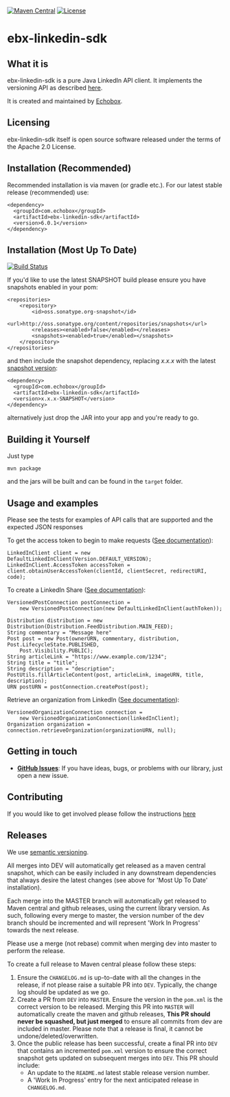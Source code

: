 [![Maven Central](https://img.shields.io/maven-central/v/com.echobox/ebx-linkedin-sdk.svg?label=Maven%20Central)](https://search.maven.org/search?q=g:%22com.echobox%22%20AND%20a:%22ebx-linkedin-sdk%22) [![License](https://img.shields.io/badge/License-Apache%202.0-blue.svg)](https://raw.githubusercontent.com/ebx/ebx-linkedin-sdk/master/LICENSE) 

# ebx-linkedin-sdk

## What it is

ebx-linkedin-sdk is a pure Java LinkedIn API client. It implements the versioning API as described 
[here](https://docs.microsoft.com/en-us/linkedin/).

It is created and maintained by [Echobox](http://echobox.com).

## Licensing

ebx-linkedin-sdk itself is open source software released under the terms of the Apache 2.0 License.

## Installation (Recommended)

Recommended installation is via maven (or gradle etc.). For our latest stable release (recommended) 
use:

```
<dependency>
  <groupId>com.echobox</groupId>
  <artifactId>ebx-linkedin-sdk</artifactId>
  <version>6.0.1</version>
</dependency>
```

## Installation (Most Up To Date)
[![Build Status](https://travis-ci.org/ebx/ebx-linkedin-sdk.svg?branch=dev)](https://app.travis-ci.com/github/ebx/ebx-linkedin-sdk)

If you'd like to use the latest SNAPSHOT build please ensure you have snapshots enabled in your pom:

```
<repositories>
    <repository>
        <id>oss.sonatype.org-snapshot</id>
        <url>http://oss.sonatype.org/content/repositories/snapshots</url>
        <releases><enabled>false</enabled></releases>
        <snapshots><enabled>true</enabled></snapshots>
    </repository>
</repositories>
```

and then include the snapshot dependency, replacing *x.x.x* with the latest 
[snapshot version](https://github.com/ebx/ebx-linkedin-sdk/blob/dev/pom.xml):

```
<dependency>
  <groupId>com.echobox</groupId>
  <artifactId>ebx-linkedin-sdk</artifactId>
  <version>x.x.x-SNAPSHOT</version>
</dependency>
```

alternatively just drop the JAR into your app and you're ready to go.

## Building it Yourself

Just type

    mvn package
    
and the jars will be built and can be found in the `target` folder. 

## Usage and examples

Please see the tests for examples of API calls that are supported and the expected JSON responses

To get the access token to begin to make requests ([See
documentation](https://docs.microsoft.com/en-us/linkedin/shared/authentication/authorization-code-flow?context=linkedin/marketing/context])):

    LinkedInClient client = new DefaultLinkedInClient(Version.DEFAULT_VERSION);
    LinkedInClient.AccessToken accessToken = client.obtainUserAccessToken(clientId, clientSecret, redirectURI, code);

To create a LinkedIn Share
([See documentation](https://learn.microsoft.com/en-us/linkedin/marketing/integrations/community-management/shares/posts-api?tabs=http&view=li-lms-2023-01#create-a-post)):


    VersionedPostConnection postConnection = 
        new VersionedPostConnection(new DefaultLinkedInClient(authToken));

    Distribution distribution = new Distribution(Distribution.FeedDistribution.MAIN_FEED);
    String commentary = "Message here"
    Post post = new Post(ownerURN, commentary, distribution, Post.LifecycleState.PUBLISHED,
        Post.Visibility.PUBLIC);
    String articleLink = "https://www.example.com/1234";
    String title = "title";
    String description = "description";
    PostUtils.fillArticleContent(post, articleLink, imageURN, title, description);
    URN postURN = postConnection.createPost(post);

Retrieve an organization from LinkedIn 
([See documentation](https://learn.microsoft.com/en-us/linkedin/marketing/integrations/community-management/organizations/organization-lookup-api?view=li-lms-2023-01&tabs=http#retrieve-an-administered-organization)):
    
    VersionedOrganizationConnection connection = 
        new VersionedOrganizationConnection(linkedInClient);
    Organization organization = connection.retrieveOrganization(organizationURN, null);

## Getting in touch

* **[GitHub Issues](https://github.com/ebx/ebx-linkedin-sdk/issues/new)**: If you have ideas, bugs, 
or problems with our library, just open a new issue.

## Contributing

If you would like to get involved please follow the instructions 
[here](https://github.com/ebx/ebx-linkedin-sdk/tree/master/CONTRIBUTING.md)

## Releases

We use [semantic versioning](https://semver.org/).

All merges into DEV will automatically get released as a maven central snapshot, which can be easily
included in any downstream dependencies that always desire the latest changes (see above for 
'Most Up To Date' installation).

Each merge into the MASTER branch will automatically get released to Maven central and github 
releases, using the current library version. As such, following every merge to master, the version 
number of the dev branch should be incremented and will represent 'Work In Progress' towards the 
next release. 

Please use a merge (not rebase) commit when merging dev into master to perform the release.

To create a full release to Maven central please follow these steps:
1. Ensure the `CHANGELOG.md` is up-to-date with all the changes in the release, if not please raise 
a suitable PR into `DEV`. Typically, the change log should be updated as we go.
2. Create a PR from `DEV` into `MASTER`. Ensure the version in the `pom.xml` is the 
correct version to be released. Merging this PR into `MASTER` will automatically create the maven 
and github releases, **This PR should never be squashed, but just merged** to ensure all commits 
   from dev are included in master. Please note that a release is final, it cannot be undone/deleted/overwritten.
3. Once the public release has been successful, create a final PR into `DEV` that contains an 
incremented `pom.xml` version to ensure the correct snapshot gets updated on subsequent merges
into `DEV`. This PR should include:
    * An update to the `README.md` latest stable release version number.
    * A 'Work In Progress' entry for the next anticipated release in `CHANGELOG.md`.
